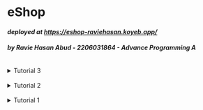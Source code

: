 # eShop

#### _deployed at https://eshop-raviehasan.koyeb.app/_

#### _by Ravie Hasan Abud - 2206031864 - Advance Programming A_

<br>

<details>

<summary> Tutorial 3 </summary>

### Refleksi

1. Explain what principles you apply to your project!

- Single Responsibility Principle (SRP) -> Menghapus hubungan inheritance antara CarController dengan ProductController (CarController no longer extends ProductController). Hal ini karena keduanya memiliki fungsi yang berbeda dan tidak perlu dihubungkan dengan relasi inheritance.
- (Open-Closed Principle) OCP -> Perubahan data types untuk carService menjadi CarService interface (tidak lagi CarServiceImpl). Selain best practices untuk menggunakan interface sebagai data types, hal ini juga termasuk implementasi dari open closed principle karena open for extension and closed for modification.
- (Liskov Substitution Principle) LSP -> Mengubah CarController menjadi independent class dengan tidak menjadi subclass ProductController. Penghapusan hubungan inheritance ini juga sesuai dengan LSP.
- Interface Segregation Principle (ISP) -> Mengubah CarServiceImpl menjadi simply suatu interface CarService pada file CarController.java. Hal ini sesuai dengan ISP karena tidak ada interface yang irrelevant.
- (Dependency Inversion Principle) DIP -> Menggunakan CarService bukan CarServiceImpl sebagai placeholder data types. Hal ini sesuai dengan DIP karena mengabstraksi data rather than implementasi konkret dari CarServiceImpl untuk berperan pada car controller. 

2. Explain the advantages of applying SOLID principles to your project with examples.

Dengan mengimplementasikan SOLID principle, ktia dapat meingkatkan redability, maintanability, efficient, dan flexibility project. Dengan menerapkan SOLID principles, akan lebih mudah untuk memodifikasi project jika ada yang harus diubah atau mungkin ditambahkan karena project kita sudah maintanable. Selain itu, proses modifikasi project juga akan lebih cepat jika telah menerapkan SOLID principles. Contohnya adalah perubahan CarServiceImpl menjadi simply CarService interface pada car controller dapat mengabstraksi implementasi dari car service. Dengan demikian, project dapat menjadi lebih readable dan maintanable. Contoh lainnya adalah penghapusan hubungan inheritance pada CarController dengan ProductController untuk separation of concerns. Dengan adanya hal ini, ketika kita memodifikasi salah satu controller (baik car maupun product),tidak akan ada ripple effects karena saling independent.

3. Explain the disadvantages of not applying SOLID principles to your project with examples.

Tanpa menggunakan SOLID principles, project dapat menjadi tidak flexible, fragile, stagnant. Selain itu, tingkat readability project juga menurun. Dengan demikian, project juga akan menjadi lebih sulit untuk dimaintain. Contohnya adalah jika CarController tetap extends (menjadi subclass) dari ProductController, tidak akan ada single responsibility principle. Dengan demikian, ketika kita hanya ingin mengubah ProductController, CarController juga akan terdampak perubahannya (karena ProductController adalah superclassnya). Selain itu, ketika kita hanya ingin mengubah salah satu controller saja, akan memakan waktu lebih lama karena saling terkait (lebih challenging untuk dimaintain), sedangkan sebenarnya kita dapat menerapkan separation of concerns pada kasus ini.

</details>

<br>

<details>

<summary> Tutorial 2 </summary>

### Refleksi

1. Code quality issue yang saya solve:

Terdapat public classes yang seharusnya perlu untuk dijadikan public, yaitu CreateProductFunctionalTest.java, HomePageFunctionalTest.java, ProductTest.java, dan ProductRepositoryTest.java. Ini termasuk pada issue "Intentionality". Strategi saya untuk solve masalah ini adalah simply menghapus modifier "public" (membiarkannya dengan default modifier). Selain itu, pada ProductList.html ada table yang tidak diberikan keterangan (consistency and reliability issue). Strategi saya untuk solve ini adalah dengan menambahkan html tag "caption" untuk memperjelas fungsi table apa. Di samping itu, sempat ada problem pada @Autowired di file ProductController.java dan ProductServiceImpl.java, tetapi setelah saya cek, saya rasa tidak bermasalah. Strategi saya untuk solve hal ini adalah dengan menandainya sebagai false positive (pada sonar cloud). Di samping code quality issue yang saya address berdasarkan info dari sonar cloud, saya juga membuat code saya semakin clean dengan menghapus beberaepa unused import dan merapihkan whitespace dari code saya agar lebih readable.

2. CI/CD

Jika dilihat dari segi workflows, saya sudah menerapkan ci.yml, scorecard.yml, dan sonarcloud.yml. Dengan demikian, setiap kali saya upload perubahan ke github, secara otomatis github actions akan menjalankan unit test yang telah saya definisikan, sehingga tidak akan mengganggu logic dan fungsionalitas aplikasi. Selain fungsionalitas, code quality juga akan diperhatikan oleh sonar cloud setiap saya melakukan perubahan. Dengan demikian, kode saya akan terhindar dari berbagai issue yang mungkin muncul (contohnya seperti di poin 1). scorecard.yml juga akan menganalisis keamanan aplikasi. Selain itu, saya juga menggunakan Koyeb untuk deployment, tentunya koyeb juga akan memeriksa aplikasi saya saat proses deploy. Jika terdapat permasalahan, akan terlihat dan dapat langsung saya solve. Oleh karena itu, menurut saya aplikasi ini telah memenuhi definisi Continuous Integration dan Continuous Deployment karena setiap kali ada perubahan pada aplikasi, fungsionalitas dan code quality akan selalu diperiksa, kemudian akan berjalan proses deployment untuk versi terbaru.

Terkait challenge/bonus, testing telah mencapai 100% code coverage.

</details>

<br>

<details>

<summary> Tutorial 1 </summary>

### Refleksi 1

Pada tutorial pertama ini, saya sudah menerapkan banyak prinsiples dari clean code. Yang pertama adalah meaningful names, seperti `editedProduct` untuk membedakan dengan produk asli sebelum diedit dan `newQuantity` untuk menandakan atribut baru saat user edit produk. Selain itu, saya juga menerapkan prinsip small function that only do 1 thing dan menggunakan nama fungsi yang deskriptif, seperti `editProductPut` yang menandakan method ini menggunakan method PUT. Hal ini berbeda dengan method `editProductPage` yang sesuai namanya berfungsi untuk mengakses page tempat user memberikan input atribut baru produk. Saya juga sempat menulis beberapa potongan kode yang kurang straight forward, pada akhirnya, saya memutuskan untuk rewrite kode tersebut agar tidak perlu memberikan komentar karena sesuai principles dari clean coding, yaitu "comments do not make up for bad code". Selain itu, saya juga menyadari apabila kita memberikan komen, kemudian kita perlu mengubah kode kita pada bagian tersebut, sering kali kita lupa mengganti komennya yang menyebabkan komen dengan yang dilakukan kode tidak selaras (comments can be misleading). Kemudian saya juga menerapkan secure coding, yaitu melakukan validasi input quantity yang dimasukan user saat edit product. Hal yang saya validasi adalah jika input yang diberikan bernilai negatif (jika inputnya negatif, akan diasumsikan sebagai 0). Walaupun menurut saya tutorial 1 ini tergolong sulit, saya dapat mempelajari banyak hal dari tutorial ini.

### Refleksi 2

Setelah membuat unit test, saya merasa lebih tenang karena tahu kode saya berjalan sesuai dengan yang saya inginkan. Sepertinya tidak ada cara formal terkait bagaimana memastikan unit test sudah cukup untuk verifikasi program kita, tetapi kita bisa memikirkan segala kemungkinan input, error, dan apa saja fungsi yang akan dilakukan program kita, seberapa kompleks fungsinya, kemudian jika ada conditional statements mungkin bisa dibuat testingnya juga untuk setiap posiibilites. Menurut saya, 100% code coverage pada hasil test bukan necessarily berarti kode kita sudah berjalan perfect 100% no bugs no error. Hal ini tergantung dengan test apa yang diterapkan, bisa saja unit test yang diterapkan hanya memastikan semua url dapat berfungsi dengan template html yang sesuai. Pada kasus ini, memang coveragenya akan besar, tapi apakah logic dari program terjamin benar? Tentu saja tidak, bisa saja ada logic yang masih salah, tetapi karena memang testnya tidak mencapai bagian fungsionalitas, maka semua test dengan 100% coverage tersebut tetap passed.

Saya rasa, jika functional test suite baru yang dibuat sudah tepat, tidak akan membuat code logic jadi salah. Namun, jika dilihat dari cleanliness code test tersebut, rawan tidak menerapkan principles of clean code. Sesuai deskripsi soal, fungsi yang dilakukan oleh test ini cukup mirip dengan test sebelumnya, sehingga kemungkinan besar akan terdapat banyak duplikasi kode. Untuk menjaga cleanliness dari code agar tetap readable dan tidak redundant, kita dapat parameterize suatu method agar dapat mewakilkan beberapa fungsi yang mirip. Setelah selesai menyusun kode, kita dapat melakukan refactoring untuk mereview bagian-bagian yang dirasa kurang straight forward. Kode-kode yang kurang optimized dapat dibuat lebih clean agar lebih readable dan mudah untuk dimaintain ketika melakukan perubahan pada program kedepannya.

</details>

<br>